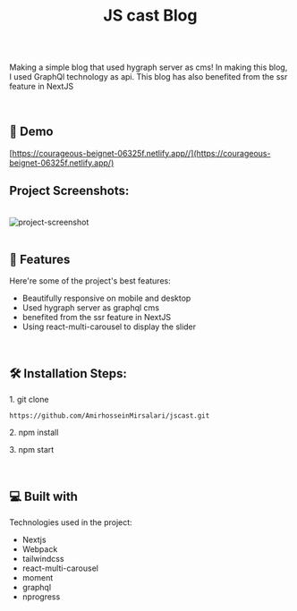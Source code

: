<h1 align="center" id="title">JS cast Blog</h1>

<p align="center"><br />
<br />

<p id="description">Making a simple blog that used hygraph server as cms! In making this blog, I used GraphQl technology as api. This blog has also benefited from the ssr feature in NextJS
</p>
<br />

<h2>🚀 Demo</h2>

[https://courageous-beignet-06325f.netlify.app//](https://courageous-beignet-06325f.netlify.app/)

<h2>Project Screenshots:</h2>
<br />
<img src="https://www.uplooder.net/img/image/15/4a2808189bd713c8c8caf66925be21d0/Screenshot-2024-01-15-142329.png" alt="project-screenshot" width="auto" height="auto/">
<br />
<br />

  
  
<h2>🧐 Features</h2>

Here're some of the project's best features:

*   Beautifully responsive on mobile and desktop
*   Used hygraph server as graphql cms
*   benefited from the ssr feature in NextJS
*  Using react-multi-carousel to display the slider  
<br />

<h2>🛠️ Installation Steps:</h2>

<p>1. git clone</p>

```
https://github.com/AmirhosseinMirsalari/jscast.git
```

<p>2. npm install</p>

<p>3. npm start</p>

  
  <br />

<h2>💻 Built with</h2>

Technologies used in the project:

*   Nextjs
*   Webpack
*   tailwindcss
*   react-multi-carousel
*   moment
*   graphql
*   nprogress
